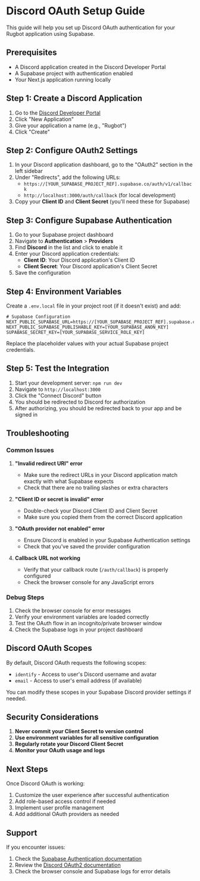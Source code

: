 # Discord OAuth Setup Guide

This guide will help you set up Discord OAuth authentication for your Rugbot application using Supabase.

## Prerequisites

- A Discord application created in the Discord Developer Portal
- A Supabase project with authentication enabled
- Your Next.js application running locally

## Step 1: Create a Discord Application

1. Go to the [Discord Developer Portal](https://discord.com/developers/applications)
2. Click "New Application"
3. Give your application a name (e.g., "Rugbot")
4. Click "Create"

## Step 2: Configure OAuth2 Settings

1. In your Discord application dashboard, go to the "OAuth2" section in the left sidebar
2. Under "Redirects", add the following URLs:
   - `https://[YOUR_SUPABASE_PROJECT_REF].supabase.co/auth/v1/callback`
   - `http://localhost:3000/auth/callback` (for local development)
3. Copy your **Client ID** and **Client Secret** (you'll need these for Supabase)

## Step 3: Configure Supabase Authentication

1. Go to your Supabase project dashboard
2. Navigate to **Authentication** > **Providers**
3. Find **Discord** in the list and click to enable it
4. Enter your Discord application credentials:
   - **Client ID**: Your Discord application's Client ID
   - **Client Secret**: Your Discord application's Client Secret
5. Save the configuration

## Step 4: Environment Variables

Create a `.env.local` file in your project root (if it doesn't exist) and add:

```env
# Supabase Configuration
NEXT_PUBLIC_SUPABASE_URL=https://[YOUR_SUPABASE_PROJECT_REF].supabase.co
NEXT_PUBLIC_SUPABASE_PUBLISHABLE_KEY=[YOUR_SUPABASE_ANON_KEY]
SUPABASE_SECRET_KEY=[YOUR_SUPABASE_SERVICE_ROLE_KEY]
```

Replace the placeholder values with your actual Supabase project credentials.

## Step 5: Test the Integration

1. Start your development server: `npm run dev`
2. Navigate to `http://localhost:3000`
3. Click the "Connect Discord" button
4. You should be redirected to Discord for authorization
5. After authorizing, you should be redirected back to your app and be signed in

## Troubleshooting

### Common Issues

1. **"Invalid redirect URI" error**
   - Make sure the redirect URLs in your Discord application match exactly with what Supabase expects
   - Check that there are no trailing slashes or extra characters

2. **"Client ID or secret is invalid" error**
   - Double-check your Discord Client ID and Client Secret
   - Make sure you copied them from the correct Discord application

3. **"OAuth provider not enabled" error**
   - Ensure Discord is enabled in your Supabase Authentication settings
   - Check that you've saved the provider configuration

4. **Callback URL not working**
   - Verify that your callback route (`/auth/callback`) is properly configured
   - Check the browser console for any JavaScript errors

### Debug Steps

1. Check the browser console for error messages
2. Verify your environment variables are loaded correctly
3. Test the OAuth flow in an incognito/private browser window
4. Check the Supabase logs in your project dashboard

## Discord OAuth Scopes

By default, Discord OAuth requests the following scopes:
- `identify` - Access to user's Discord username and avatar
- `email` - Access to user's email address (if available)

You can modify these scopes in your Supabase Discord provider settings if needed.

## Security Considerations

1. **Never commit your Client Secret to version control**
2. **Use environment variables for all sensitive configuration**
3. **Regularly rotate your Discord Client Secret**
4. **Monitor your OAuth usage and logs**

## Next Steps

Once Discord OAuth is working:

1. Customize the user experience after successful authentication
2. Add role-based access control if needed
3. Implement user profile management
4. Add additional OAuth providers as needed

## Support

If you encounter issues:

1. Check the [Supabase Authentication documentation](https://supabase.com/docs/guides/auth)
2. Review the [Discord OAuth2 documentation](https://discord.com/developers/docs/topics/oauth2)
3. Check the browser console and Supabase logs for error details 